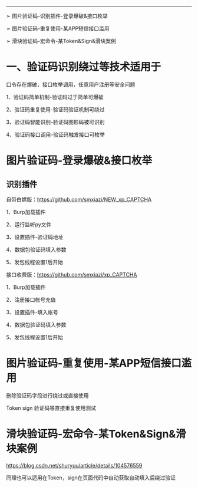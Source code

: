 
---
➢ 图片验证码-识别插件-登录爆破&接口枚举

➢ 图片验证码-重复使用-某APP短信接口滥用

➢ 滑块验证码-宏命令-某Token&Sign&滑块案例

# 一、验证码识别绕过等技术适用于

口令存在爆破，接口枚举调用，任意用户注册等安全问题

1、验证码简单机制-验证码过于简单可爆破

2、验证码重复使用-验证码验证机制可绕过

3、验证码智能识别-验证码图形码被可识别

4、验证码接口调用-验证码触发接口可枚举


# 图片验证码-登录爆破&接口枚举

## 识别插件

自带白嫖版：https://github.com/smxiazi/NEW_xp_CAPTCHA

1、Burp加载插件

2、运行监听py文件

3、设置插件-验证码地址

4、数据包验证码填入参数

5、发包线程设置1后开始

接口收费版：https://github.com/smxiazi/xp_CAPTCHA

1、Burp加载插件

2、注册接口帐号充值

3、设置插件-填入帐号

4、数据包验证码填入参数

5、发包线程设置1后开始


# 图片验证码-重复使用-某APP短信接口滥用

删除验证码字段进行绕过或直接使用

Token sign 验证码等直接重复使用测试

# 滑块验证码-宏命令-某Token&Sign&滑块案例

https://blog.csdn.net/shuryuu/article/details/104576559

同理也可以适用在Token，sign在页面代码中自动获取自动填入后绕过验证